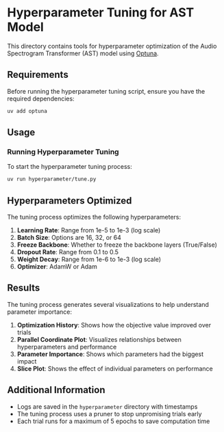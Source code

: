 # Hyperparameter Tuning for AST Model

This directory contains tools for hyperparameter optimization of the Audio Spectrogram Transformer (AST) model using [Optuna](https://optuna.org/).

## Requirements

Before running the hyperparameter tuning script, ensure you have the required dependencies:

```bash
uv add optuna
```

## Usage

### Running Hyperparameter Tuning

To start the hyperparameter tuning process:

```bash
uv run hyperparameter/tune.py
```

## Hyperparameters Optimized

The tuning process optimizes the following hyperparameters:

1. **Learning Rate**: Range from 1e-5 to 1e-3 (log scale)
2. **Batch Size**: Options are 16, 32, or 64
3. **Freeze Backbone**: Whether to freeze the backbone layers (True/False)
4. **Dropout Rate**: Range from 0.1 to 0.5
5. **Weight Decay**: Range from 1e-6 to 1e-3 (log scale)
6. **Optimizer**: AdamW or Adam

## Results

The tuning process generates several visualizations to help understand parameter importance:

1. **Optimization History**: Shows how the objective value improved over trials
2. **Parallel Coordinate Plot**: Visualizes relationships between hyperparameters and performance
3. **Parameter Importance**: Shows which parameters had the biggest impact
4. **Slice Plot**: Shows the effect of individual parameters on performance


## Additional Information

- Logs are saved in the `hyperparameter` directory with timestamps
- The tuning process uses a pruner to stop unpromising trials early
- Each trial runs for a maximum of 5 epochs to save computation time